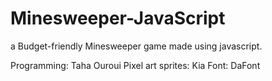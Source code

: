 # Minesweeper-JavaScript

a Budget-friendly Minesweeper game made using javascript.

Programming: Taha Ouroui
Pixel art sprites: Kia
Font: DaFont
